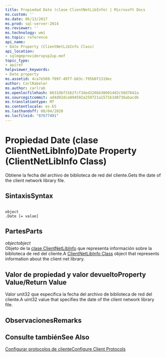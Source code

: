 ```yaml
---
title: Propiedad Date (clase ClientNetLibInfo) | Microsoft Docs
ms.custom: ''
ms.date: 06/13/2017
ms.prod: sql-server-2014
ms.reviewer: ''
ms.technology: wmi
ms.topic: reference
api_name:
- Date Property (ClientNetLibInfo Class)
api_location:
- sqlmgmproviderxpsp2up.mof
topic_type:
- apiref
helpviewer_keywords:
- Date property
ms.assetid: 4ca7e569-f097-49f7-b83c-795b0f1319ec
author: CarlRabeler
ms.author: carlrab
ms.openlocfilehash: 6631dbf3162fcf3ded326bb386014d2c58d7642a
ms.sourcegitcommit: ad4d92dce894592a259721a1571b1d8736abacdb
ms.translationtype: MT
ms.contentlocale: es-ES
ms.lasthandoff: 08/04/2020
ms.locfileid: "87677491"
---
```

# <a name="date-property-clientnetlibinfo-class"></a><span data-ttu-id="4f7c4-102">Propiedad Date (clase ClientNetLibInfo)</span><span class="sxs-lookup"><span data-stu-id="4f7c4-102">Date Property (ClientNetLibInfo Class)</span></span>
  <span data-ttu-id="4f7c4-103">Obtiene la fecha del archivo de biblioteca de red del cliente.</span><span class="sxs-lookup"><span data-stu-id="4f7c4-103">Gets the date of the client network library file.</span></span>  
  
## <a name="syntax"></a><span data-ttu-id="4f7c4-104">Sintaxis</span><span class="sxs-lookup"><span data-stu-id="4f7c4-104">Syntax</span></span>  
  
```  
  
object  
.Date [= value]  
```  
  
## <a name="parts"></a><span data-ttu-id="4f7c4-105">Partes</span><span class="sxs-lookup"><span data-stu-id="4f7c4-105">Parts</span></span>  
 <span data-ttu-id="4f7c4-106">*object*</span><span class="sxs-lookup"><span data-stu-id="4f7c4-106">*object*</span></span>  
 <span data-ttu-id="4f7c4-107">Objeto de la [clase ClientNetLibInfo](clientnetlibinfo-class.md) que representa información sobre la biblioteca de red del cliente.</span><span class="sxs-lookup"><span data-stu-id="4f7c4-107">A [ClientNetLibInfo Class](clientnetlibinfo-class.md) object that represents information about the client net library.</span></span>  
  
## <a name="property-valuereturn-value"></a><span data-ttu-id="4f7c4-108">Valor de propiedad y valor devuelto</span><span class="sxs-lookup"><span data-stu-id="4f7c4-108">Property Value/Return Value</span></span>  
 <span data-ttu-id="4f7c4-109">Valor unit32 que especifica la fecha del archivo de biblioteca de red del cliente.</span><span class="sxs-lookup"><span data-stu-id="4f7c4-109">A uint32 value that specifies the date of the client network library file.</span></span>  
  
## <a name="remarks"></a><span data-ttu-id="4f7c4-110">Observaciones</span><span class="sxs-lookup"><span data-stu-id="4f7c4-110">Remarks</span></span>  
  
## <a name="see-also"></a><span data-ttu-id="4f7c4-111">Consulte también</span><span class="sxs-lookup"><span data-stu-id="4f7c4-111">See Also</span></span>  
 [<span data-ttu-id="4f7c4-112">Configurar protocolos de cliente</span><span class="sxs-lookup"><span data-stu-id="4f7c4-112">Configure Client Protocols</span></span>](https://technet.microsoft.com/library/ms181035.aspx)  
  
  
